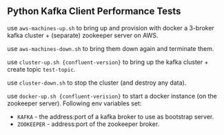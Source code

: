 ## Python Kafka Client Performance Tests

use `aws-machines-up.sh` to bring up and provision with docker a 3-broker kafka cluster + (separate) zookeeper server on AWS.

use `aws-machines-down.sh` to bring them down again and terminate them.

use `cluster-up.sh {confluent-version}` to bring up the kafka cluster + create topic `test-topic`.

use `cluster-down.sh` to stop the cluster (and destroy any data).

use `docker-up.sh {confluent-verision}` to start a docker instance (on the zookeeper server). Following env variables set:

  - `KAFKA` - the address:port of a kafka broker to use as bootstrap server.
  - `ZOOKEEPER` - address:port of the zookeeper broker.
